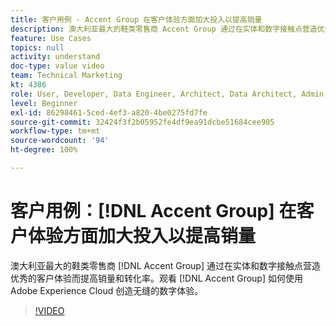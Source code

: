```yaml
---
title: 客户用例 - Accent Group 在客户体验方面加大投入以提高销量
description: 澳大利亚最大的鞋类零售商 Accent Group 通过在实体和数字接触点营造优秀的客户体验而提高销量和转化率。观看 Accent Group 如何使用 Adobe Experience Cloud 创造无缝的数字体验。
feature: Use Cases
topics: null
activity: understand
doc-type: value video
team: Technical Marketing
kt: 4386
role: User, Developer, Data Engineer, Architect, Data Architect, Admin, Leader
level: Beginner
exl-id: 86298461-5ced-4ef3-a820-4be0275fd7fe
source-git-commit: 32424f3f2b05952fe4df9ea91dcbe51684cee905
workflow-type: tm+mt
source-wordcount: '94'
ht-degree: 100%

---
```


# 客户用例：[!DNL Accent Group] 在客户体验方面加大投入以提高销量

澳大利亚最大的鞋类零售商 [!DNL Accent Group] 通过在实体和数字接触点营造优秀的客户体验而提高销量和转化率。观看 [!DNL Accent Group] 如何使用 Adobe Experience Cloud 创造无缝的数字体验。

>[!VIDEO](https://video.tv.adobe.com/v/31505/?quality=12)
